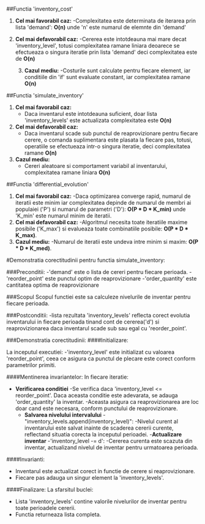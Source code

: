 ##Functia 'inventory_cost'
1. **Cel mai favorabil caz:**
   -Complexitatea este determinata de iterarea prin lista 'demand': **O(n)** unde 'n' este numarul de elemnte din 'demand'

2. **Cel mai defavorabil caz:**
    -Cererea este intotdeauna mai mare decat 'inventory_level', totusi complexitatea ramane liniara deoarece se efectueaza o singura iteratie prin lista 'demand' deci complexitatea este de **O(n)**
       
   3. **Cazul mediu:**
    -Costurile sunt calculate pentru fiecare element, iar conditiile din 'if' sunt evaluate constant, iar complexitatea ramane **O(n)**


##Functia 'simulate_inventory'
1. **Cel mai favorabil caz:**
    - Daca inventarul este intotdeauna suficient, doar lista 'inventory_levels' este actualizata complexitatea este **O(n)**
2. **Cel mai defavorabil caz:** 
   - Daca inventarul scade sub punctul de reaprovizionare pentru fiecare cerere, o comanda suplimentara este plasata la fiecare pas, totusi, operatiile se efectueaza intr-o singura iteratie, deci complexitatea ramane **O(n)**
3. **Cazul mediu:**
   - Cereri aleatoare si comportament variabil al inventarului, complexitatea ramane liniara **O(n)**


##Functia 'differential_evolution'
1. **Cel mai favorabil caz:**
    -Daca optimizarea converge rapid, numarul de iteratii este minim iar complexitatea depinde de numarul de membri ai populaiei ('P') si numarul de parametri ('D'): **O(P \* D \* K\_min)** unde 'K\_min' este numarul minim de iteratii.
2. **Cel mai defavorabil caz:**
-Algoritmul necesita toate iteratiile maxime posibile ('K\_max') si evalueaza toate combinatiile posibile: **O(P \* D \* K\_max)**.
3. **Cazul mediu:**
-Numarul de iteratii este undeva intre minim si maxim:  **O(P \* D \* K\_med)**.



#Demonstratia corectitudinii pentru functia simulate_inventory:

###Preconditii:
    -'demand' este o lista de cereri pentru fiecare perioada.
    -'reorder_point' este punctul optim de reaprovizionare
    -'order_quantity' este cantitatea optima de reaprovizionare

###Scopul
Scopul functiei este sa calculeze nivelurile de inventar pentru fiecare perioada.

###Postconditii:
    -lista rezultata 'inventory_levels' reflecta corect evolutia inventarului in fiecare perioada tinand cont de cererea('d') si reaprovizionarea daca inventarul scade sub sau egal cu 'reorder_point'.

###Demonstratia corectitudinii:
####Initializare:

La inceputul executiei:
    -'inventory_level' este initializat cu valoarea 'reorder_point', ceea ce asigura ca punctul de plecare este corect conform parametrilor primiti.

####Mentinerea invariantelor:
In fiecare iteratie:
- **Verificarea conditiei**
        -Se verifica daca 'inventory_level <= reorder_point'. Daca aceasta conditie este adevarata, se adauga 'order_quantity' la inventar.
        -Aceasta asigura ca reaprovizionarea are loc doar cand este necesara, conform punctului de reaprovizionare.
  - **Salvarea nivelului intervalului**
          -"inventory_levels.append(inventory_level)":
        -Nivelul curent al inventarului este salvat inainte de scaderea cererii curente, reflectand situatia corecta la inceputul perioadei.
  -**Actualizare inventar**
          -'inventory_level -= d':
            -Cererea curenta este scazuta din inventar, actualizand nivelul de inventar pentru urmatoarea perioada.

####Invarianti:
- Inventarul este actualizat corect in functie de cerere si reaprovizionare.
- Fiecare pas adauga un singur element la 'inventory_levels'.

####Finalizare:
La sfarsitul buclei:
- Lista 'inventory_levels' contine valorile nivelurilor de inventar pentru toate perioadele cererii.
- Functia returneaza lista completa.